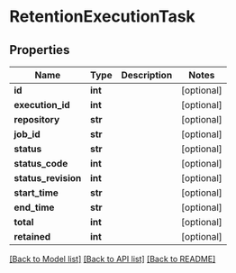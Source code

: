 # RetentionExecutionTask

## Properties
Name | Type | Description | Notes
------------ | ------------- | ------------- | -------------
**id** | **int** |  | [optional] 
**execution_id** | **int** |  | [optional] 
**repository** | **str** |  | [optional] 
**job_id** | **str** |  | [optional] 
**status** | **str** |  | [optional] 
**status_code** | **int** |  | [optional] 
**status_revision** | **int** |  | [optional] 
**start_time** | **str** |  | [optional] 
**end_time** | **str** |  | [optional] 
**total** | **int** |  | [optional] 
**retained** | **int** |  | [optional] 

[[Back to Model list]](../README.md#documentation-for-models) [[Back to API list]](../README.md#documentation-for-api-endpoints) [[Back to README]](../README.md)

